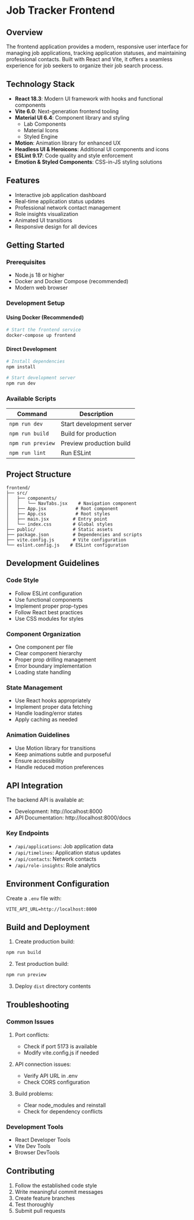 # Job Tracker Frontend

## Overview

The frontend application provides a modern, responsive user interface for managing job applications, tracking application statuses, and maintaining professional contacts. Built with React and Vite, it offers a seamless experience for job seekers to organize their job search process.

## Technology Stack

- **React 18.3**: Modern UI framework with hooks and functional components
- **Vite 6.0**: Next-generation frontend tooling
- **Material UI 6.4**: Component library and styling
  - Lab Components
  - Material Icons
  - Styled Engine
- **Motion**: Animation library for enhanced UX
- **Headless UI & Heroicons**: Additional UI components and icons
- **ESLint 9.17**: Code quality and style enforcement
- **Emotion & Styled Components**: CSS-in-JS styling solutions

## Features

- Interactive job application dashboard
- Real-time application status updates
- Professional network contact management
- Role insights visualization
- Animated UI transitions
- Responsive design for all devices

## Getting Started

### Prerequisites

- Node.js 18 or higher
- Docker and Docker Compose (recommended)
- Modern web browser

### Development Setup

#### Using Docker (Recommended)

```bash
# Start the frontend service
docker-compose up frontend
```

#### Direct Development

```bash
# Install dependencies
npm install

# Start development server
npm run dev
```

### Available Scripts

| Command           | Description              |
| ----------------- | ------------------------ |
| `npm run dev`     | Start development server |
| `npm run build`   | Build for production     |
| `npm run preview` | Preview production build |
| `npm run lint`    | Run ESLint               |

## Project Structure

```
frontend/
├── src/
│   ├── components/
│   │   └── NavTabs.jsx    # Navigation component
│   ├── App.jsx           # Root component
│   ├── App.css           # Root styles
│   ├── main.jsx         # Entry point
│   └── index.css        # Global styles
├── public/              # Static assets
├── package.json         # Dependencies and scripts
├── vite.config.js       # Vite configuration
└── eslint.config.js    # ESLint configuration
```

## Development Guidelines

### Code Style

- Follow ESLint configuration
- Use functional components
- Implement proper prop-types
- Follow React best practices
- Use CSS modules for styles

### Component Organization

- One component per file
- Clear component hierarchy
- Proper prop drilling management
- Error boundary implementation
- Loading state handling

### State Management

- Use React hooks appropriately
- Implement proper data fetching
- Handle loading/error states
- Apply caching as needed

### Animation Guidelines

- Use Motion library for transitions
- Keep animations subtle and purposeful
- Ensure accessibility
- Handle reduced motion preferences

## API Integration

The backend API is available at:

- Development: http://localhost:8000
- API Documentation: http://localhost:8000/docs

### Key Endpoints

- `/api/applications`: Job application data
- `/api/timelines`: Application status updates
- `/api/contacts`: Network contacts
- `/api/role-insights`: Role analytics

## Environment Configuration

Create a `.env` file with:

```env
VITE_API_URL=http://localhost:8000
```

## Build and Deployment

1. Create production build:

```bash
npm run build
```

2. Test production build:

```bash
npm run preview
```

3. Deploy `dist` directory contents

## Troubleshooting

### Common Issues

1. Port conflicts:

   - Check if port 5173 is available
   - Modify vite.config.js if needed

2. API connection issues:

   - Verify API URL in .env
   - Check CORS configuration

3. Build problems:
   - Clear node_modules and reinstall
   - Check for dependency conflicts

### Development Tools

- React Developer Tools
- Vite Dev Tools
- Browser DevTools

## Contributing

1. Follow the established code style
2. Write meaningful commit messages
3. Create feature branches
4. Test thoroughly
5. Submit pull requests
